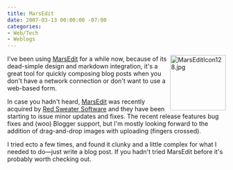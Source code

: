 ```yaml
---
title: MarsEdit
date: 2007-03-13 00:00:00 -07:00
categories:
- Web/Tech
- Weblogs
---
```


<p><a href="http://www.red-sweater.com/marsedit/"><img width="128" height="128" border="0" align="right" src="http://notes.torrez.org//images/MarsEditIcon128.jpg" alt="MarsEditIcon128.jpg" /></a>I've been using <a href="http://www.red-sweater.com/marsedit/">MarsEdit</a> for a while now, because of its dead-simple design and markdown integration, it's a great tool for quickly composing blog posts when you don't have a network connection or don't want to use a web-based form.</p>

<p>In case you hadn't heard, <a href="http://www.red-sweater.com/marsedit/">MarsEdit</a> was recently acquired by <a href="http://www.red-sweater.com/">Red Sweater Software</a> and they have been starting to issue minor updates and fixes. The recent release features bug fixes and (woo) Blogger support, but I'm mostly looking forward to the addition of drag-and-drop images with uploading (fingers crossed).</p>

<p>I tried ecto a few times, and found it clunky and a little complex for what I needed to do—just write a blog post. If you hadn't tried MarsEdit before it's probably worth checking out.</p>
